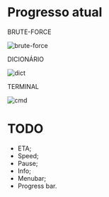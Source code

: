 # Progresso atual

BRUTE-FORCE

![brute-force](https://i.gyazo.com/e1f0018c64dd53e6c559b4b186bbc93f.png)
 
 DICIONÁRIO
 
 ![dict](https://i.gyazo.com/8c4c8e91040c753d75998e119fb4ed0a.png)

TERMINAL

![cmd](https://i.gyazo.com/564dec0cc2b23d835a6e209c7ad6a864.png)

 
 # TODO
 
 - ETA;
 - Speed;
 - Pause;
 - Info;
 - Menubar;
 - Progress bar.
